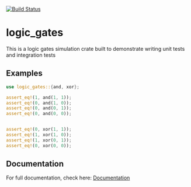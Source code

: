 [![Build Status](https://app.travis-ci.com/pejoccy/logic_gate_simulator.svg?branch=main)](https://travis-ci.org/pejoccy/logic_gate_simulator)

# logic_gates

This is a logic gates simulation crate built to demonstrate writing unit tests and integration tests


## Examples
```rust
use logic_gates::{and, xor};

assert_eq!(1, and(1, 1));
assert_eq!(0, and(1, 0));
assert_eq!(0, and(0, 1));
assert_eq!(0, and(0, 0));


assert_eq!(0, xor(1, 1));
assert_eq!(1, xor(1, 0));
assert_eq!(1, xor(0, 1));
assert_eq!(0, xor(0, 0));
```

## Documentation
For full documentation, check here: [Documentation](https://pejoccy.github.io/logic_gates)
